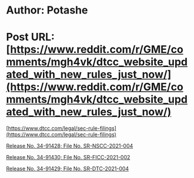 # Author: Potashe
# Post URL: [https://www.reddit.com/r/GME/comments/mgh4vk/dtcc_website_updated_with_new_rules_just_now/](https://www.reddit.com/r/GME/comments/mgh4vk/dtcc_website_updated_with_new_rules_just_now/)


[https://www.dtcc.com/legal/sec-rule-filings](https://www.dtcc.com/legal/sec-rule-filings)

 [Release No. 34-91428; File No. SR-NSCC-2021-004](https://www.dtcc.com/-/media/Files/Downloads/legal/rule-filings/2021/NSCC/SR-NSCC-2021-004-Approval-Notice.pdf) 

 [Release No. 34-91430; File No. SR-FICC-2021-002](https://www.dtcc.com/-/media/Files/Downloads/legal/rule-filings/2021/FICC/SR-FICC-2021-002-Approval-Notice.pdf) 

 [Release No. 34-91429; File No. SR-DTC-2021-004](https://www.dtcc.com/-/media/Files/Downloads/legal/rule-filings/2021/DTC/SR-DTC-2021-004-Approval-Notice.pdf)